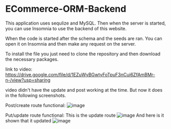 # ECommerce-ORM-Backend

This application uses sequlize and MySQL. Then when the server is started, you can use Insomnia to use the backend of this website.

When the code is started after the schema and the seeds are ran. You can open it on Insomnia and then make any request on the server.

To install the file you just need to clone the repository and then download the necessary packages.


link to video: https://drive.google.com/file/d/1EZuWyBGwtyFoTpuF3nCui6ZfAmBMr-n-/view?usp=sharing

video didn't have the update and post working at the time. But now it does in the following screenshots.

Post/create route functional:
![image](https://github.com/user-attachments/assets/5375bd63-e77e-4cc2-abd5-94729f7fd930)

Put/update route functional:
This is the update route
![image](https://github.com/user-attachments/assets/3b82f45a-26fc-4bd9-b19b-b73f7e1f6ef1)
And here is it shown that it updated
![image](https://github.com/user-attachments/assets/2ec3dfd6-86fd-4061-ad72-2497aaef77f0)
